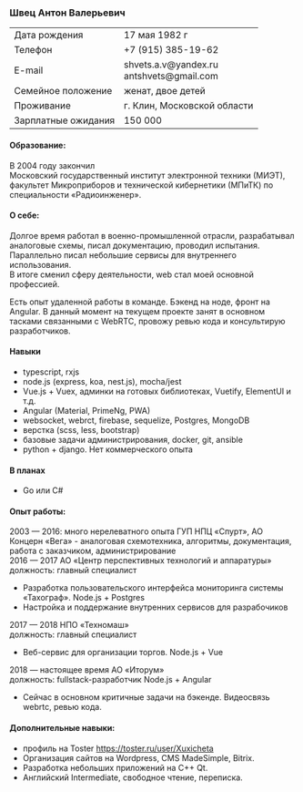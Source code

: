 ### Швец Антон Валерьевич
<table>
  <tr>
    <td>Дата рождения</td>
    <td>17 мая 1982 г</td>
  </tr>
  <tr>
    <td>Телефон</td>
    <td>+7 (915) 385-19-62</td>
  </tr>
  <tr>
    <td>E-mail</td>
    <td>shvets.a.v@yandex.ru<br>antshvets@gmail.com</td>
  </tr>
  <tr>
    <td>Семейное положение</td>
    <td>женат, двое детей</td>
  </tr>
  <tr>
    <td>Проживание</td>
    <td>г. Клин, Московской области</td>
  </tr>
  <tr>
    <td>Зарплатные ожидания</td>
    <td>150 000</td>
  </tr>
</table>

#### Образование:
В 2004 году закончил<br>
Московский государственный институт электронной техники (МИЭТ),<br>
факультет Микроприборов и технической кибернетики (МПиТК) по специальности «Радиоинженер».
#### О себе:
Долгое время работал в военно-промышленной отрасли, разрабатывал аналоговые схемы, писал документацию, проводил испытания. Параллельно писал небольшие сервисы для внутреннего использования.<br>
В итоге сменил сферу деятельности, web стал моей основной профессией.<br>

Есть опыт удаленной работы в команде. 
Бэкенд на ноде, фронт на Angular. В данный момент на текущем проекте занят в основном тасками связанными с WebRTC, провожу ревью кода и консультирую разработчиков.<br>
#### Навыки
* typescript, rxjs <br>
* node.js (express, koa, nest.js), mocha/jest<br>
* Vue.js + Vuex,  админки на готовых библиотеках, Vuetify, ElementUI и т.д.<br>
* Angular (Material, PrimeNg, PWA) <br>
* websocket, webrct, firebase, sequelize, Postgres, MongoDB<br>
* верстка (scss, less, bootstrap)<br>
* базовые задачи администрирования, docker, git, ansible<br>
* python + django. Нет коммерческого опыта
#### В планах
* Go или C#
#### Опыт работы:
2003 — 2016:  много нерелеватного опыта ГУП НПЦ «Спурт», АО Концерн «Вега» - аналоговая схемотехника, алгоритмы, документация, работа с заказчиком, администрирование<br>
2016 — 2017	АО «Центр перспективных технологий и аппаратуры»<br>
должность: главный специалист<br>
*	Разработка пользовательского интерфейса мониторинга системы «Тахограф». Node.js + Postgres
*	Настройка и поддержание внутренних сервисов для разрабочиков

2017 — 2018 НПО «Техномаш»<br>
должность: главный специалист<br>
* Веб-сервис для организации торгов. Node.js + Vue

2018 — настоящее время АО «Иторум»<br>
должность: fullstack-разработчик Node.js + Angular<br>
* Сейчас в основном критичные задачи на бэкенде. Видеосвязь webrtc, ревью кода.

#### Дополнительные навыки:
* профиль на Toster https://toster.ru/user/Xuxicheta
* Организация сайтов на Wordpress, CMS MadeSimple, Bitrix.
* Разработка небольших приложений на C++ Qt.
* Английский Intermediate, свободное чтение, переписка.

